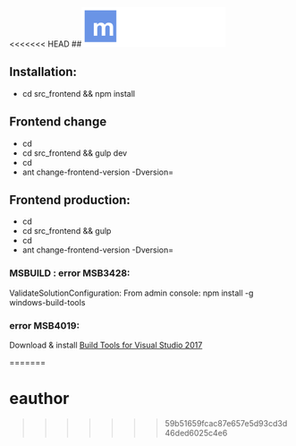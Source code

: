 <<<<<<< HEAD
##![](src_frontend/assets/images/mauthor_bright.svg)

## Installation:
*  cd src_frontend && npm install

## Frontend change
* cd <website-corporate-root-folder> 
* cd src_frontend && gulp dev 
* cd <website-corporate-root-folder>
* ant change-frontend-version -Dversion=<test-randomnumber>


## Frontend production:
* cd <website-corporate-root-folder>
* cd src_frontend && gulp
* cd <website-corporate-root-folder>
* ant change-frontend-version -Dversion=<instance version>

### MSBUILD : error MSB3428: 
ValidateSolutionConfiguration:
From admin console:
npm install -g windows-build-tools

### error MSB4019:
Download & install [Build Tools for Visual Studio 2017](https://visualstudio.microsoft.com/thank-you-downloading-visual-studio/?sku=BuildTools&rel=15)

=======
# eauthor
>>>>>>> 59b51659fcac87e657e5d93cd3d46ded6025c4e6
